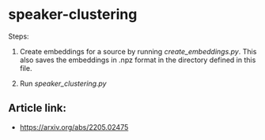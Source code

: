 # speaker-clustering

Steps:
1. Create embeddings for a source by running _create_embeddings.py_. This also saves the embeddings in .npz format in the directory defined in this file.

2. Run _speaker_clustering.py_

## Article link: 
- https://arxiv.org/abs/2205.02475
